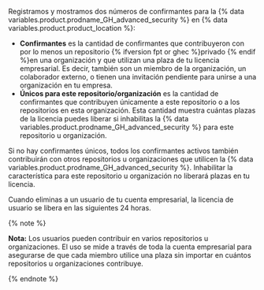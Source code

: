 Registramos y mostramos dos números de confirmantes para la {% data variables.product.prodname_GH_advanced_security %} en {% data variables.product.product_location %}:

- **Confirmantes** es la cantidad de confirmantes que contribuyeron con por lo menos un repositorio {% ifversion fpt or ghec %}privado {% endif %}en una organización y que utilizan una plaza de tu licencia empresarial. Es decir, también son un miembro de la organización, un colaborador externo, o tienen una invitación pendiente para unirse a una organización en tu empresa.
- **Únicos para este repositorio/organización** es la cantidad de confirmantes que contribuyen únicamente a este repositorio o a los repositorios en esta organización. Esta cantidad muestra cuántas plazas de la licencia puedes liberar si inhabilitas la {% data variables.product.prodname_GH_advanced_security %} para este repositorio u organización.

Si no hay confirmantes únicos, todos los confirmantes activos también contribuirán con otros repositorios u organizaciones que utilicen la {% data variables.product.prodname_GH_advanced_security %}. Inhabilitar la característica para este repositorio u organización no liberará plazas en tu licencia.

Cuando eliminas a un usuario de tu cuenta empresarial, la licencia de usuario se libera en las siguientes 24 horas.

{% note %}

**Nota:** Los usuarios pueden contribuir en varios repositorios u organizaciones. El uso se mide a través de toda la cuenta empresarial para asegurarse de que cada miembro utilice una plaza sin importar en cuántos repositorios u organizaciones contribuye.

{% endnote %}
